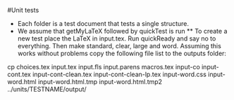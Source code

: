 #Unit tests

* Each folder is a test document that tests a single structure. 
* We assume that getMyLaTeX followed by quickTest is run
** 
To create a new test place the LaTeX in input.tex. Run quickReady and say no to everything. Then make standard, clear, large and word. Assuming this works without problems copy the following file list to the outputs folder:

cp choices.tex input.tex input.fls input.parens macros.tex input-co input-cont.tex input-cont-clean.tex input-cont-clean-lp.tex input-word.css input-word.html input-word.html.tmp input-word.html.tmp2 ../units/TESTNAME/output/
